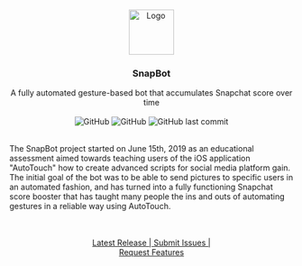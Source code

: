<!-- PROJECT LOGO -->


<br />
<p align="center">
  <a href="https://github.com/curv3ball/snapbot">
    <img src="https://cdn1.iconfinder.com/data/icons/snapchat-ui-colored-2/48/JD-02-512.png" alt="Logo" width="80" height="80">
  </a>

  <h3 align="center">SnapBot</h3>

  <p align="center">
    A fully automated gesture-based bot that accumulates Snapchat score over time
    <br />
	<br />
	<img alt="GitHub" src="https://img.shields.io/github/downloads/curv3ball/snapbot/total.svg">
	<img alt="GitHub" src="https://img.shields.io/github/license/curv3ball/snapbot.svg">
	<img alt="GitHub last commit" src="https://img.shields.io/github/last-commit/curv3ball/snapbot.svg">
  </p>
</p>

<p align="left">
<br />
The SnapBot project started on June 15th, 2019 as an educational assessment aimed towards teaching users of the iOS application "AutoTouch" how to create advanced scripts for social media platform gain.
The initial goal of the bot was to be able to send pictures to specific users in an automated fashion, and has turned into a fully functioning Snapchat score booster that has taught many people the ins and outs of automating gestures in a reliable way using AutoTouch.
</p>

<p align="center">
<br />
<br />
<a href="https://github.com/curv3ball/snapbot/releases">Latest Release | </a>
<a href="https://github.com/curv3ball/snapbot/issues">Submit Issues | </a><br />
<a href="https://discord.gg/w6sAkQg">Request Features</a>
<p>
